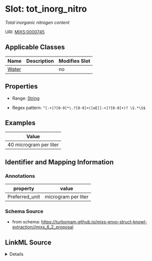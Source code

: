 # Slot: tot_inorg_nitro


_Total inorganic nitrogen content_



URI: [MIXS:0000745](https://w3id.org/mixs/0000745)



<!-- no inheritance hierarchy -->




## Applicable Classes

| Name | Description | Modifies Slot |
| --- | --- | --- |
[Water](Water.md) |  |  no  |







## Properties

* Range: [String](String.md)

* Regex pattern: `^[-+]?[0-9]*\.?[0-9]+([eE][-+]?[0-9]+)? \S.*\S$`






## Examples

| Value |
| --- |
| 40 microgram per liter |

## Identifier and Mapping Information





### Annotations

| property | value |
| --- | --- |
| Preferred_unit | microgram per liter |



### Schema Source


* from schema: https://turbomam.github.io/mixs-envo-struct-knowl-extraction//mixs_6_2_proposal




## LinkML Source

<details>
```yaml
name: tot_inorg_nitro
annotations:
  Preferred_unit:
    tag: Preferred_unit
    value: microgram per liter
description: Total inorganic nitrogen content
title: total inorganic nitrogen
notes:
- inorganic
- nitrogen
- total
examples:
- value: 40 microgram per liter
from_schema: https://turbomam.github.io/mixs-envo-struct-knowl-extraction//mixs_6_2_proposal
rank: 1000
slot_uri: MIXS:0000745
multivalued: false
alias: tot_inorg_nitro
domain_of:
- Water
range: string
required: false
recommended: false
pattern: ^[-+]?[0-9]*\.?[0-9]+([eE][-+]?[0-9]+)? \S.*\S$

```
</details>